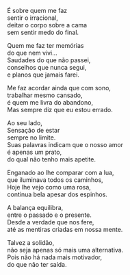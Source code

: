 É sobre quem me faz  
sentir o irracional,  
deitar o corpo sobre a cama  
sem sentir medo do final.  

Quem me faz ter memórias  
do que nem vivi...  
Saudades do que não passei,  
conselhos que nunca segui,  
e planos que jamais farei.  

Me faz acordar ainda que com sono,  
trabalhar mesmo cansado,  
é quem me livra do abandono,  
Mas sempre diz que eu estou errado.  

Ao seu lado,  
Sensação de estar  
sempre no limite.  
Suas palavras indicam que o nosso amor  
é apenas um prato,  
do qual não tenho mais apetite.  

Enganado ao lhe comparar com a lua,  
que iluminava todos os caminhos,  
Hoje lhe vejo como uma rosa,  
continua bela apesar dos espinhos.  

A balança equilibra,  
entre o passado e o presente.  
Desde a verdade que nos fere,  
até as mentiras criadas em nossa mente.  

Talvez a solidão,  
não seja apenas só mais uma alternativa.  
Pois não há nada mais motivador,  
do que não ter saída.  
